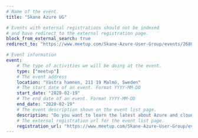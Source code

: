 ```yaml
---
# Name of the event.
title: "Skane Azure UG"

# Events with external registrations should not be indexed
# and have redirect to the external registration page.
block_from_external_search: true
redirect_to: "https://www.meetup.com/Skane-Azure-User-Group/events/268057791/"

# Event information
event:
    # The type of activities we will be doing at the event.
    type: ["meetup"]
    # The event address
    location: "Västra hamnen, 211 19 Malmö, Sweden"
    # The start date of an event. Format YYYY-MM-DD
    start_date: "2020-02-19"
    # The end date of an event. Format YYYY-MM-DD
    end_date: "2020-02-19"
    # The event description shown on the event list page.
    description: "Do you want to learn the latest about Azure and cloud technology? Join us to learn about the coolest and most exciting topics, and chat with friends & colleagues."
    # The external registration url for the event list page.
    registration_url: "https://www.meetup.com/Skane-Azure-User-Group/events/268057791/"
---
```

